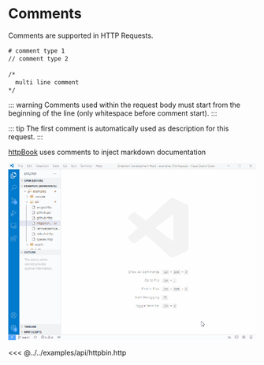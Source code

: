 # Comments

Comments are supported in HTTP Requests.

```http
# comment type 1
// comment type 2

/*
  multi line comment
*/
```

::: warning
Comments used within the request body must start from the beginning of the line (only whitespace before comment start).
:::


::: tip
The first comment is automatically used as description for this request.
:::

[httpBook](/guide/installation_httpbook) uses comments to inject markdown documentation


![httpbook](/httpbook.gif)

<<< @../../examples/api/httpbin.http